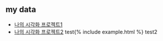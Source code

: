 ## my data

 - [나의 시각화 프로젝트1](https://turbok2.github.io/vis_mydata/mydata.html)
 - [나의 시각화 프로젝트2](https://turbok2.github.io/vis_mydata/plot.html)
 test{% include example.html %} test2
